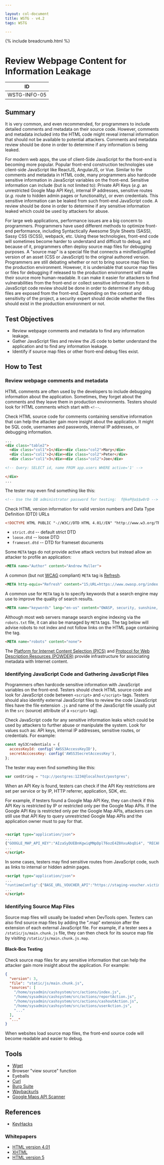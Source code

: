 ```yaml
---

layout: col-document
title: WSTG - v4.2
tags: WSTG

---
```


{% include breadcrumb.html %}
# Review Webpage Content for Information Leakage

|ID          |
|------------|
|WSTG-INFO-05|

## Summary

It is very common, and even recommended, for programmers to include detailed comments and metadata on their source code. However, comments and metadata included into the HTML code might reveal internal information that should not be available to potential attackers. Comments and metadata review should be done in order to determine if any information is being leaked.

For modern web apps, the use of client-Side JavaScript for the front-end is becoming more popular. Popular front-end construction technologies use client-side JavaScript like ReactJS, AngularJS, or Vue.  Similar to the comments and metadata in HTML code, many programmers also hardcode sensitive information in JavaScript variables on the front-end. Sensitive information can include (but is not limited to): Private API Keys (*e.g.* an unrestricted Google Map API Key), internal IP addresses, sensitive routes (*e.g.* route to hidden admin pages or functionality), or even credentials. This sensitive information can be leaked from such front-end JavaScript code. A review should be done in order to determine if any sensitive information leaked which could be used by attackers for abuse.

For large web applications, performance issues are a big concern to programmers. Programmers have used different methods to optimize front-end performance, including Syntactically Awesome Style Sheets (SASS), Sassy CSS (SCSS), webpack, etc. Using these technologies, front-end code will sometimes become harder to understand and difficult to debug, and because of it, programmers often deploy source map files for debugging purposes. A "source map" is a special file that connects a minified/uglified version of an asset (CSS or JavaScript) to the original authored version. Programmers are still debating whether or not to bring source map files to the production environment. However, it is undeniable that source map files or files for debugging if released to the production environment will make their source more human-readable. It can make it easier for attackers to find vulnerabilities from the front-end or collect sensitive information from it. JavaScript code review should be done in order to determine if any debug files are exposed from the front-end. Depending on the context and sensitivity of the project, a security expert should decide whether the files should exist in the production environment or not.

## Test Objectives

- Review webpage comments and metadata to find any information leakage.
- Gather JavaScript files and review the JS code to better understand the application and to find any information leakage.
- Identify if source map files or other front-end debug files exist.

## How to Test

### Review webpage comments and metadata

HTML comments are often used by the developers to include debugging information about the application. Sometimes, they forget about the comments and they leave them in production environments. Testers should look for HTML comments which start with `<!--`.

Check HTML source code for comments containing sensitive information that can help the attacker gain more insight about the application. It might be SQL code, usernames and passwords, internal IP addresses, or debugging information.

```html
...
<div class="table2">
  <div class="col1">1</div><div class="col2">Mary</div>
  <div class="col1">2</div><div class="col2">Peter</div>
  <div class="col1">3</div><div class="col2">Joe</div>

<!-- Query: SELECT id, name FROM app.users WHERE active='1' -->

</div>
...
```

The tester may even find something like this:

```html
<!-- Use the DB administrator password for testing:  f@keP@a$$w0rD -->
```

Check HTML version information for valid version numbers and Data Type Definition (DTD) URLs

```html
<!DOCTYPE HTML PUBLIC "-//W3C//DTD HTML 4.01//EN" "http://www.w3.org/TR/html4/strict.dtd">
```

- `strict.dtd` -- default strict DTD
- `loose.dtd` -- loose DTD
- `frameset.dtd` -- DTD for frameset documents

Some `META` tags do not provide active attack vectors but instead allow an attacker to profile an application:

```html
<META name="Author" content="Andrew Muller">
```

A common (but not [WCAG](https://www.w3.org/WAI/standards-guidelines/wcag/) compliant) `META` tag is [Refresh](https://en.wikipedia.org/wiki/Meta_refresh).

```html
<META http-equiv="Refresh" content="15;URL=https://www.owasp.org/index.html">
```

A common use for `META` tag is to specify keywords that a search engine may use to improve the quality of search results.

```html
<META name="keywords" lang="en-us" content="OWASP, security, sunshine, lollipops">
```

Although most web servers manage search engine indexing via the `robots.txt` file, it can also be managed by `META` tags. The tag below will advise robots to not index and not follow links on the HTML page containing the tag.

```html
<META name="robots" content="none">
```

The [Platform for Internet Content Selection (PICS)](https://www.w3.org/PICS/) and [Protocol for Web Description Resources (POWDER)](https://www.w3.org/2007/powder/) provide infrastructure for associating metadata with Internet content.

### Identifying JavaScript Code and Gathering JavaScript Files

Programmers often hardcode sensitive information with JavaScript variables on the front-end. Testers should check HTML source code and look for JavaScript code between `<script>` and `</script>` tags. Testers should also identify external JavaScript files to review the code (JavaScript files have the file extension `.js` and name of the JavaScript file usually put in the `src` (source) attribute of a `<script>` tag).

Check JavaScript code for any sensitive information leaks which could be used by attackers to further abuse or manipulate the system. Look for values such as: API keys, internal IP addresses, sensitive routes, or credentials. For example:

```javascript
const myS3Credentials = {
  accessKeyId: config('AWSS3AccessKeyID'),
  secretAcccessKey: config('AWSS3SecretAccessKey'),
};
```

The tester may even find something like this:

```javascript
var conString = "tcp://postgres:1234@localhost/postgres";
```

When an API Key is found, testers can check if the API Key restrictions are set per service or by IP, HTTP referrer, application, SDK, etc.

For example, if testers found a Google Map API Key, they can check if this API Key is restricted by IP or restricted only per the Google Map APIs. If the Google API Key is restricted only per the Google Map APIs, attackers can still use that API Key to query unrestricted Google Map APIs and the application owner must to pay for that.

```html

<script type="application/json">
...
{"GOOGLE_MAP_API_KEY":"AIzaSyDUEBnKgwiqMNpDplT6ozE4Z0XxuAbqDi4", "RECAPTCHA_KEY":"6LcPscEUiAAAAHOwwM3fGvIx9rsPYUq62uRhGjJ0"}
...
</script>
```

In some cases, testers may find sensitive routes from JavaScript code, such as links to internal or hidden admin pages.

```html
<script type="application/json">
...
"runtimeConfig":{"BASE_URL_VOUCHER_API":"https://staging-voucher.victim.net/api", "BASE_BACKOFFICE_API":"https://10.10.10.2/api", "ADMIN_PAGE":"/hidden_administrator"}
...
</script>
```

### Identifying Source Map Files

Source map files will usually be loaded when DevTools open. Testers can also find source map files by adding the ".map" extension after the extension of each external JavaScript file. For example, if a tester sees a `/static/js/main.chunk.js` file, they can then check for its source map file by visiting `/static/js/main.chunk.js.map`.

#### Black-Box Testing

Check source map files for any sensitive information that can help the attacker gain more insight about the application. For example:

```json
{
  "version": 3,
  "file": "static/js/main.chunk.js",
  "sources": [
    "/home/sysadmin/cashsystem/src/actions/index.js",
    "/home/sysadmin/cashsystem/src/actions/reportAction.js",
    "/home/sysadmin/cashsystem/src/actions/cashoutAction.js",
    "/home/sysadmin/cashsystem/src/actions/userAction.js",
    "..."
  ],
  "..."
}
```

When websites load source map files, the front-end source code will become readable and easier to debug.

## Tools

- [Wget](https://www.gnu.org/software/wget/wget.html)
- Browser "view source" function
- Eyeballs
- [Curl](https://curl.haxx.se/)
- [Burp Suite](https://portswigger.net/burp)
- [Waybackurls](https://github.com/tomnomnom/waybackurls)
- [Google Maps API Scanner](https://github.com/ozguralp/gmapsapiscanner/)

## References

- [KeyHacks](https://github.com/streaak/keyhacks)

### Whitepapers

- [HTML version 4.01](https://www.w3.org/TR/1999/REC-html401-19991224)
- [XHTML](https://www.w3.org/TR/2010/REC-xhtml-basic-20101123/)
- [HTML version 5](https://www.w3.org/TR/html5/)
